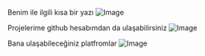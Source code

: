 Benim ile ilgili kısa bir yazı
![Image](https://github.com/user-attachments/assets/26ae0381-ee9b-4c20-85e0-b1f6850b3310)

Projelerime github hesabımdan da ulaşabilirsiniz
![Image](https://github.com/user-attachments/assets/806c621e-681b-4633-9cc0-6316d4f1321f)

Bana ulaşabileceğiniz platfromlar
![Image](https://github.com/user-attachments/assets/9058da16-2d39-46e9-b845-8861c3e3c97f)
